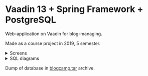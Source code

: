 # Vaadin 13 + Spring Framework + PostgreSQL

Web-application on Vaadin for blog-managing.

Made as a course project in 2019, 5 semester.

<details>
   <summary>Screens</summary>
    
  ![Alt text](docs/screens/login-form.png)
  ![Alt text](docs/screens/main-page.png)
  ![Alt text](docs/screens/blogs-page.png)
  ![Alt text](docs/screens/tags-page.png)
  ![Alt text](docs/screens/user-page.png)
  ![Alt text](docs/screens/user-dogtag.png)
  ![Alt text](docs/screens/profile.png)
  ![Alt text](docs/screens/post1.png)
  ![Alt text](docs/screens/post2.png)

</details>


<details>
   <summary>SQL diagrams</summary>
    
  ![Alt text](docs/screens/postgreData.png)

</details>

Dump of database in [blogcamp.tar](blogcamp.tar) archive.
